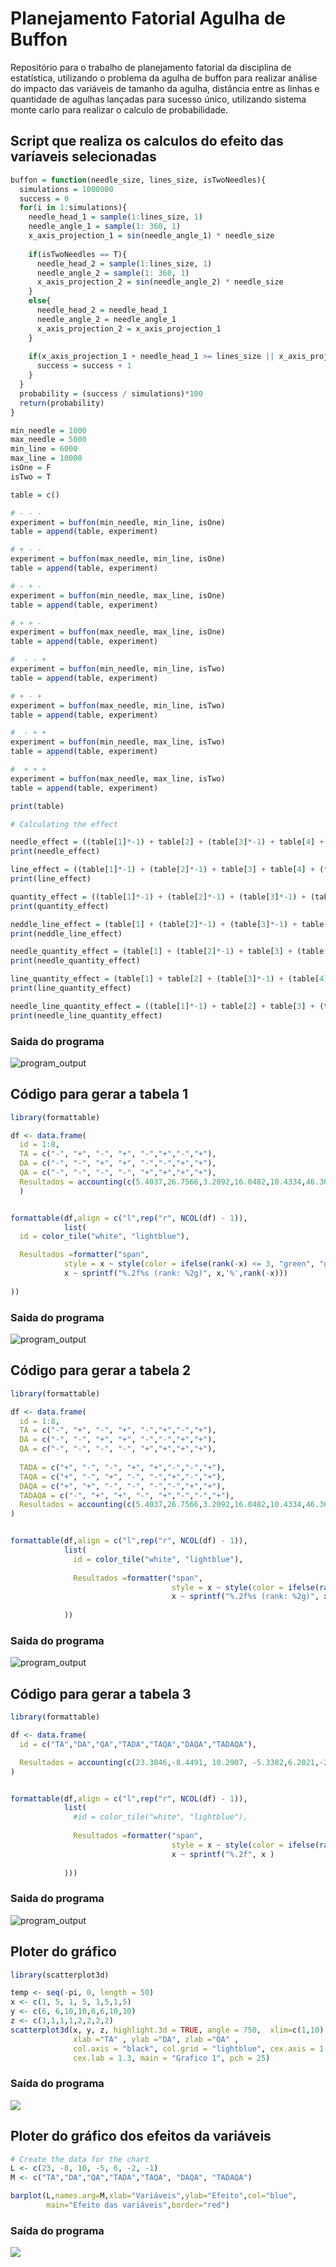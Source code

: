 # Planejamento Fatorial Agulha de Buffon

Repositório para o trabalho de planejamento fatorial da disciplina de estatística, utilizando o problema da agulha de buffon para realizar análise do impacto das variáveis de tamanho da agulha, distância entre as linhas e quantidade de agulhas lançadas para sucesso único, utilizando sistema monte carlo para realizar o calculo de probabilidade.

## Script que realiza os calculos do efeito das varíaveis selecionadas
```r
buffon = function(needle_size, lines_size, isTwoNeedles){
  simulations = 1000000
  success = 0
  for(i in 1:simulations){
    needle_head_1 = sample(1:lines_size, 1)
    needle_angle_1 = sample(1: 360, 1)
    x_axis_projection_1 = sin(needle_angle_1) * needle_size
    
    if(isTwoNeedles == T){
      needle_head_2 = sample(1:lines_size, 1)
      needle_angle_2 = sample(1: 360, 1)
      x_axis_projection_2 = sin(needle_angle_2) * needle_size
    }
    else{
      needle_head_2 = needle_head_1
      needle_angle_2 = needle_angle_1
      x_axis_projection_2 = x_axis_projection_1
    }
    
    if(x_axis_projection_1 + needle_head_1 >= lines_size || x_axis_projection_2 + needle_head_2 >= lines_size ){
      success = success + 1
    }
  }
  probability = (success / simulations)*100
  return(probability)
}

min_needle = 1000
max_needle = 5000
min_line = 6000
max_line = 10000
isOne = F
isTwo = T

table = c()

# - - -
experiment = buffon(min_needle, min_line, isOne)
table = append(table, experiment)

# + - -
experiment = buffon(max_needle, min_line, isOne)
table = append(table, experiment)

# - + -
experiment = buffon(min_needle, max_line, isOne)
table = append(table, experiment)

# + + -
experiment = buffon(max_needle, max_line, isOne)
table = append(table, experiment)

#  - - + 
experiment = buffon(min_needle, min_line, isTwo)
table = append(table, experiment)

# + - +
experiment = buffon(max_needle, min_line, isTwo)
table = append(table, experiment)

#  - + + 
experiment = buffon(min_needle, max_line, isTwo)
table = append(table, experiment)

#  + + + 
experiment = buffon(max_needle, max_line, isTwo)
table = append(table, experiment)

print(table)

# Calculating the effect

needle_effect = ((table[1]*-1) + table[2] + (table[3]*-1) + table[4] + (table[5]*-1) + table[6] + (table[7]*-1) + table[8])/4
print(needle_effect)

line_effect = ((table[1]*-1) + (table[2]*-1) + table[3] + table[4] + (table[5]*-1) + (table[6]*-1) + table[7] + table[8])/4
print(line_effect)

quantity_effect = ((table[1]*-1) + (table[2]*-1) + (table[3]*-1) + (table[4]*-1) + table[5] + table[6] + table[7] + table[8])/4
print(quantity_effect)

neddle_line_effect = (table[1] + (table[2]*-1) + (table[3]*-1) + table[4] + table[5] + (table[6]*-1) + (table[7]*-1) + table[8])/4
print(neddle_line_effect)

needle_quantity_effect = (table[1] + (table[2]*-1) + table[3] + (table[4]*-1) + (table[5]*-1) + table[6] + (table[7]*-1) + table[8])/4
print(needle_quantity_effect)

line_quantity_effect = (table[1] + table[2] + (table[3]*-1) + (table[4]*-1) + (table[5]*-1) + (table[6]*-1) + table[7] + table[8])/4
print(line_quantity_effect)

needle_line_quantity_effect = ((table[1]*-1) + table[2] + table[3] + (table[4]*-1) + table[5] + (table[6]*-1) + (table[7]*-1) + table[8])/4
print(needle_line_quantity_effect)
```

### Saida do programa

![program_output](./assets/programOutput.png)

## Código para gerar a tabela 1
```r
library(formattable)

df <- data.frame(
  id = 1:8, 
  TA = c("-", "+", "-", "+", "-","+","-","+"),
  DA = c("-", "-", "+", "+", "-","-","+","+"),
  QA = c("-", "-", "-", "-", "+","+","+","+"),
  Resultados = accounting(c(5.4037,26.7566,3.2092,16.0482,10.4334,46.3632,6.2859,29.6184), digits = 6,format = "f")
  )


formattable(df,align = c("l",rep("r", NCOL(df) - 1)),
            list(
  id = color_tile("white", "lightblue"),

  Resultados =formatter("span",
            style = x ~ style(color = ifelse(rank(-x) <= 3, "green", "gray")),
            x ~ sprintf("%.2f%s (rank: %2g)", x,'%',rank(-x)))
  
))
```

### Saida do programa

![program_output](./assets/grafico1.png)

## Código para gerar a tabela 2

```r
library(formattable)

df <- data.frame(
  id = 1:8, 
  TA = c("-", "+", "-", "+", "-","+","-","+"),
  DA = c("-", "-", "+", "+", "-","-","+","+"),
  QA = c("-", "-", "-", "-", "+","+","+","+"),
  
  TADA = c("+", "-", "-", "+", "+","-","-","+"),
  TAQA = c("+", "-", "+", "-", "-","+","-","+"),
  DAQA = c("+", "+", "-", "-", "-","-","+","+"),
  TADAQA = c("-", "+", "+", "-", "+","-","-","+"),
  Resultados = accounting(c(5.4037,26.7566,3.2092,16.0482,10.4334,46.3632,6.2859,29.6184), digits = 6,format = "f")
)


formattable(df,align = c("l",rep("r", NCOL(df) - 1)),
            list(
              id = color_tile("white", "lightblue"),
              
              Resultados =formatter("span",
                                    style = x ~ style(color = ifelse(rank(-x) <= 3, "green", "gray")),
                                    x ~ sprintf("%.2f%s (rank: %2g)", x,'%',rank(-x)))
              
            ))
```

### Saida do programa

![program_output](./assets/grafico2.png)


## Código para gerar a tabela 3

```r
library(formattable)

df <- data.frame(
  id = c("TA","DA","QA","TADA","TAQA","DAQA","TADAQA"), 

  Resultados = accounting(c(23.3846,-8.4491, 10.2907, -5.3382,6.2021,-2.0374,-1.0286), digits = 6,format = "f")
)


formattable(df,align = c("l",rep("r", NCOL(df) - 1)),
            list(
              #id = color_tile("white", "lightblue"),
              
              Resultados =formatter("span",
                                    style = x ~ style(color = ifelse(rank(-x) <= 3, "green", "gray")),
                                    x ~ sprintf("%.2f", x )
              
            )))
```

### Saida do programa

![program_output](./assets/grafico3.png)

## Ploter do gráfico

```r
library(scatterplot3d)

temp <- seq(-pi, 0, length = 50)
x <- c(1, 5, 1, 5, 1,5,1,5)
y <- c(6, 6,10,10,6,6,10,10)
z <- c(1,1,1,1,2,2,2,2)
scatterplot3d(x, y, z, highlight.3d = TRUE, angle = 750,  xlim=c(1,10) , ylim=c(1,10), zlim=c(1,5),
              xlab ="TA" , ylab ="DA", zlab ="QA" ,
              col.axis = "black", col.grid = "lightblue", cex.axis = 1.0,
              cex.lab = 1.3, main = "Grafico 1", pch = 25)
 ```
 
 ### Saída do programa

 ![](./assets/grafico4.png)
 
 ## Ploter do gráfico dos efeitos da variáveis
 
```r
# Create the data for the chart
L <- c(23, -8, 10, -5, 6, -2, -1)
M <- c("TA","DA","QA","TADA","TAQA", "DAQA", "TADAQA")

barplot(L,names.arg=M,xlab="Variáveis",ylab="Efeito",col="blue",
        main="Efeito das variáveis",border="red")
```

 ### Saída do programa
 
 ![](./assets/variaveis.png)
